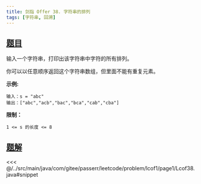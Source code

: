 ```yaml
---
title: 剑指 Offer 38. 字符串的排列
tags: [字符串, 回溯]
---
```



## [题目](https://leetcode.cn/problems/zi-fu-chuan-de-pai-lie-lcof/)
输入一个字符串，打印出该字符串中字符的所有排列。

你可以以任意顺序返回这个字符串数组，但里面不能有重复元素。

**示例:**

```
输入：s = "abc"
输出：["abc","acb","bac","bca","cab","cba"]
```

**限制：**

`1 <= s 的长度 <= 8`


## [题解](https://github.com/PasseRR/JavaLeetCode/blob/master/src/main/java/com/gitee/passerr/leetcode/problem/lcof1/page1/Lcof38.java)

<<< @/../src/main/java/com/gitee/passerr/leetcode/problem/lcof1/page1/Lcof38.java#snippet
